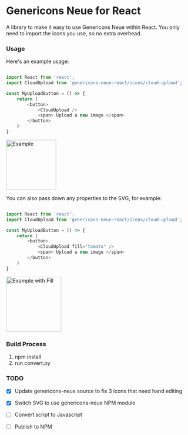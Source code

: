 # Genericons Neue for React

A library to make it easy to use Genericons Neue within React.
You only need to import the icons you use, so no extra overhead.


### Usage

Here's an example usage:

```js

import React from 'react';
import CloudUpload from 'genericons-neue-react/icons/cloud-upload';

const MyUploadButton = () => {
    return (
        <button>
            <CloudUpload />
            <span> Upload a new image </span>
        </button>
    )
}
```

<img src="https://cldup.com/1fj7JeAf02.png" width="136" alt="Example"/>


You can also pass down any properties to the SVG, for example:

```js

import React from 'react';
import CloudUpload from 'genericons-neue-react/icons/cloud-upload';

const MyUploadButton = () => {
    return (
        <button>
            <CloudUpload fill="tomato" />
            <span> Upload a new image </span>
        </button>
    )
}
```

<img src="https://cldup.com/wwvHZ-gsAV.png" width="150" alt="Example with Fill"/>



### Build Process

1. npm install
2. run convert.py


### TODO

- [x] Update genericons-neue source to fix 3 icons that need hand editing
- [x] Switch SVG to use genericons-neue NPM module
- [ ] Convert script to Javascript
- [ ] Publish to NPM

